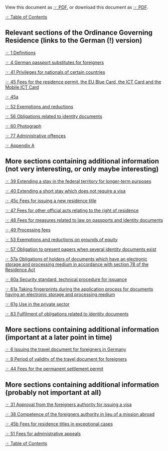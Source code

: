 
View this document as [☞ PDF](https://github.com/deduke-men-a-selanna/angel_/blob/main/Ordinance-Governing-Residence.pdf), or download this document as [☞ PDF](https://raw.githubusercontent.com/deduke-men-a-selanna/angel_/main/Ordinance-Governing-Residence.pdf).

[☞ Table of Contents](https://github.com/deduke-men-a-selanna/angel_/blob/main/Readme.md)


**Relevant sections** of the Ordinance Governing Residence (links to the German (!) version)
--

[☞ 1 Definitions](https://dejure.org/gesetze/AufenthV/1.html)

[☞ 4 German passport substitutes for foreigners](https://dejure.org/gesetze/AufenthV/4.html)

[☞ 41 Privileges for nationals of certain countries](https://dejure.org/gesetze/AufenthV/41.html)

[☞ 45 Fees for the residence permit, the EU Blue Card, the ICT Card and the Mobile ICT Card](https://dejure.org/gesetze/AufenthV/45.html)

[☞ 45a ](https://dejure.org/gesetze/AufenthV/45a.html)

[☞ 52 Exemptions and reductions](https://dejure.org/gesetze/AufenthV/52.html)

[☞ 56 Obligations related to identity documents](https://dejure.org/gesetze/AufenthV/56.html)

[☞ 60 Photograph](https://dejure.org/gesetze/AufenthV/60.html)

[☞ 77 Administrative offences](https://dejure.org/gesetze/AufenthV/77.html)

[☞ Appendix A](https://www.gesetze-im-internet.de/aufenthv/anlage_a.html)


More sections containing additional information (not very interesting, or only maybe interesting)
--

[☞ 39 Extending a stay in the federal territory for longer-term purposes](https://dejure.org/gesetze/AufenthV/39.html)

[☞ 40 Extending a short stay which does not require a visa](https://dejure.org/gesetze/AufenthV/40.html)

[☞ 45c Fees for issuing a new residence title](https://dejure.org/gesetze/AufenthV/45c.html)

[☞ 47 Fees for other official acts relating to the right of residence](https://dejure.org/gesetze/AufenthV/47.html)

[☞ 48 Fees for measures related to law on passports and identity documents](https://dejure.org/gesetze/AufenthV/48.html)

[☞ 49 Processing fees](https://dejure.org/gesetze/AufenthV/49.html)

[☞ 53 Exemptions and reductions on grounds of equity](https://dejure.org/gesetze/AufenthV/53.html)

[☞ 57 Obligation to present papers when several identity documents exist](https://dejure.org/gesetze/AufenthV/57.html)

[☞ 57a Obligations of holders of documents which have an electronic storage and processing medium in accordance with section 78 of the Residence Act](https://dejure.org/gesetze/AufenthV/57a.html)

[☞ 60a Security standard, technical procedure for issuance](https://dejure.org/gesetze/AufenthV/60a.html)

[☞ 61a Taking fingerprints during the application process for documents having an electronic storage and processing medium](https://dejure.org/gesetze/AufenthV/61a.html)

[☞ 61g Use in the private sector](https://dejure.org/gesetze/AufenthV/61g.html)

[☞ 83 Fulfilment of obligations related to identity documents](https://dejure.org/gesetze/AufenthV/83.html)


More sections containing additional information (important at a later point in time)
--

[☞ 6 Issuing the travel document for foreigners in Germany](https://dejure.org/gesetze/AufenthV/6.html)

[☞ 8 Period of validity of the travel document for foreigners](https://dejure.org/gesetze/AufenthV/8.html)

[☞ 44 Fees for the permanent settlement permit](https://dejure.org/gesetze/AufenthV/44.html)


More sections containing additional information (probably not important at all)
--

[☞ 31 Approval from the foreigners authority for issuing a visa](https://dejure.org/gesetze/AufenthV/31.html)

[☞ 38 Competence of the foreigners authority in lieu of a mission abroad](https://dejure.org/gesetze/AufenthV/38.html)

[☞ 45b Fees for residence titles in exceptional cases](https://dejure.org/gesetze/AufenthV/45b.html)

[☞ 51 Fees for administrative appeals](https://dejure.org/gesetze/AufenthV/51.html)

[☞ Table of Contents](https://github.com/deduke-men-a-selanna/angel_/blob/main/Readme.md)


